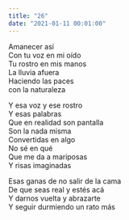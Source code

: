 ```yaml
---
title: "26"
date: "2021-01-11 00:01:00"
---
```


Amanecer así\
Con tu voz en mi oído\
Tu rostro en mis manos\
La lluvia afuera\
Haciendo las paces\
con la naturaleza

Y esa voz y ese rostro\
Y esas palabras\
Que en realidad son pantalla\
Son la nada misma\
Convertidas en algo\
No sé en qué\
Que me da a mariposas\
Y risas imaginadas

Esas ganas de no salir de la cama\
De que seas real y estés acá\
Y darnos vuelta y abrazarte\
Y seguir durmiendo un rato más
